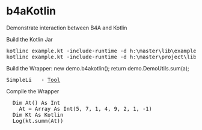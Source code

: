 # b4aKotlin
Demonstrate interaction between B4A and Kotlin



Build the Kotlin Jar
<pre>
kotlinc example.kt -include-runtime -d h:\master\lib\example.jar
kotlinc example.kt -include-runtime -d h:\master\project\lib\example.jar
</pre>

Build the Wrapper:
new demo.b4akotlin();
	return demo.DemoUtils.sum(a);
<pre>
SimpleLi   - <a href="https://www.b4x.com/android/forum/threads/tool-simple-library-compiler-build-libraries-without-eclipse.29918/">Tool</a>
</pre>

Compile the Wrapper

<pre>
  Dim At() As Int
	At = Array As Int(5, 7, 1, 4, 9, 2, 1, -1)
  Dim Kt As Kotlin
  Log(kt.summ(At))
 </pre>
